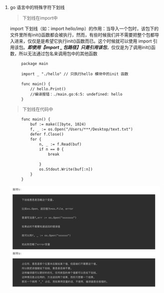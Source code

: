 1. go 语言中的特殊字符下划线

   >下划线在import中

    import 下划线（如：import hello/imp）的作用：当导入一个包时，该包下的文件里所有init()函数都会被执行，然而，有些时候我们并不需要把整个包都导入进来，仅仅是是希望它执行init()函数而已。这个时候就可以使用 import 引用该包。***即使用【import _ 包路径】只是引用该包***，仅仅是为了调用init()函数，所以无法通过包名来调用包中的其他函数


            package main

            import _ "./hello" // 只执行hello 模块中的init 函数

            func main() {
                // hello.Print() 
                //编译报错：./main.go:6:5: undefined: hello
            }
    
   > 下划线在代码中

            func main() {
                buf := make([]byte, 1024)
                f, _ := os.Open("/Users/***/Desktop/text.txt")
                defer f.Close()
                for {
                    n, _ := f.Read(buf)
                    if n == 0 {
                        break    

                    }
                    os.Stdout.Write(buf[:n])
                }
            }
    
    ![avatar](../../assets/xiahuaxian.jpg)